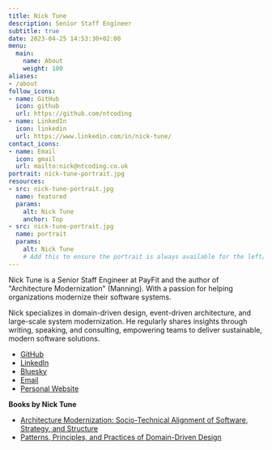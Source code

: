 ```yaml
---
title: Nick Tune
description: Senior Staff Engineer
subtitle: true
date: 2023-04-25 14:53:30+02:00
menu:
  main:
    name: About
    weight: 100
aliases:
- /about
follow_icons:
- name: GitHub
  icon: github
  url: https://github.com/ntcoding
- name: LinkedIn
  icon: linkedin
  url: https://www.linkedin.com/in/nick-tune/
contact_icons:
- name: Email
  icon: gmail
  url: mailto:nick@ntcoding.co.uk
portrait: nick-tune-portrait.jpg
resources:
- src: nick-tune-portrait.jpg
  name: featured
  params:
    alt: Nick Tune
    anchor: Top
- src: nick-tune-portrait.jpg
  name: portrait
  params:
    alt: Nick Tune
    # Add this to ensure the portrait is always available for the left/top avatar
---
```


<!-- Removed Markdown image to avoid Hugo's render-image.html partial errors with remote images -->

Nick Tune is a Senior Staff Engineer at PayFit and the author of "Architecture Modernization" (Manning). With a passion for helping organizations modernize their software systems.
<!--more-->


 Nick specializes in domain-driven design, event-driven architecture, and large-scale system modernization. He regularly shares insights through writing, speaking, and consulting, empowering teams to deliver sustainable, modern software solutions.

- [GitHub](https://github.com/ntcoding)
- [LinkedIn](https://www.linkedin.com/in/nick-tune/)
- [Bluesky](https://bsky.app/profile/nick-tune.me)
- [Email](mailto:nick@ntcoding.co.uk)
- [Personal Website](https://ntcoding.co.uk)

**Books by Nick Tune**

- [Architecture Modernization: Socio-Technical Alignment of Software, Strategy, and Structure](https://www.amazon.com/dp/1633438155)
- [Patterns, Principles, and Practices of Domain-Driven Design](https://www.amazon.com/dp/1118714709)
